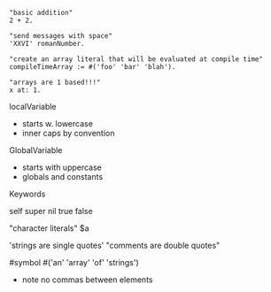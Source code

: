 ```smalltalk
"basic addition"
2 + 2.

"send messages with space"
'XXVI' romanNumber.

"create an array literal that will be evaluated at compile time"
compileTimeArray := #('foo' 'bar' 'blah').

"arrays are 1 based!!!"
x at: 1.
```

localVariable
* starts w. lowercase
* inner caps by convention

GlobalVariable
* starts with uppercase
* globals and constants


Keywords

self
super
nil
true
false

"character literals"
$a

'strings are single quotes'
"comments are double quotes"

#symbol
#('an' 'array' 'of' 'strings')
* note no commas between elements
